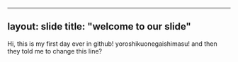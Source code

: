 ------
layout: slide
title: "welcome to our slide"
------
Hi, this is my first day ever in github! yoroshikuonegaishimasu! and then they told me to change this line?
